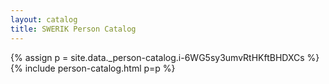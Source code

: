 ```yaml
---
layout: catalog
title: SWERIK Person Catalog
---
```

{% assign p = site.data._person-catalog.i-6WG5sy3umvRtHKftBHDXCs %}
{% include person-catalog.html p=p %}


